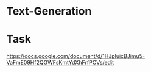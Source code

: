 # Text-Generation
# Task
  https://docs.google.com/document/d/1HJpluicBJimu5-VaFmE09Hf2QGWFsKmtYdXhFrfPCVs/edit
  
